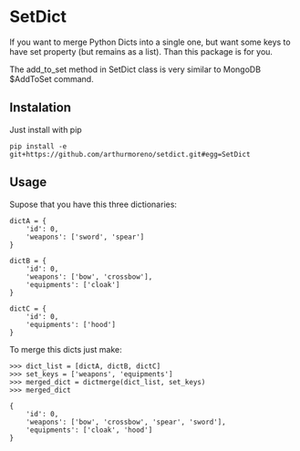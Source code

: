 # SetDict

If you want to merge Python Dicts into a single one, but want some keys to have set property (but remains as a list). Than this package is for you.

The add_to_set method in SetDict class is very similar to MongoDB $AddToSet command.

## Instalation

Just install with pip
```
pip install -e git+https://github.com/arthurmoreno/setdict.git#egg=SetDict
```

## Usage

Supose that you have this three dictionaries:
```
dictA = {
    'id': 0,
    'weapons': ['sword', 'spear']
}

dictB = {
    'id': 0,
    'weapons': ['bow', 'crossbow'],
    'equipments': ['cloak']
}

dictC = {
    'id': 0,
    'equipments': ['hood']
}
```

To merge this dicts just make:

```
>>> dict_list = [dictA, dictB, dictC]
>>> set_keys = ['weapons', 'equipments']
>>> merged_dict = dictmerge(dict_list, set_keys)
>>> merged_dict

{
    'id': 0,
    'weapons': ['bow', 'crossbow', 'spear', 'sword'],
    'equipments': ['cloak', 'hood']
}

```




